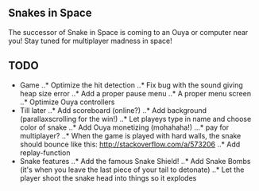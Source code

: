 Snakes in Space
---------------
The successor of Snake in Space is coming to an Ouya or computer near you! Stay tuned for multiplayer madness in space! 

TODO
----
* Game
..* Optimize the hit detection
..* Fix bug with the sound giving heap size error
..* Add a proper pause menu
..* A proper menu screen
..* Optimize Ouya controllers
* Till later
..* Add scoreboard (online?)
..* Add background (parallaxscrolling for the win!)
..* Let playeys type in name and choose color of snake
..* Add Ouya monetizing (mohahaha!)
...* pay for multiplayer?
..* When the game is played with hard walls, the snake should bounce like this: http://stackoverflow.com/a/573206
..* Add replay-function
* Snake features
..* Add the famous Snake Shield!
..* Add Snake Bombs (it's when you leave the last piece of your tail to detonate)
..* Let the player shoot the snake head into things so it explodes

